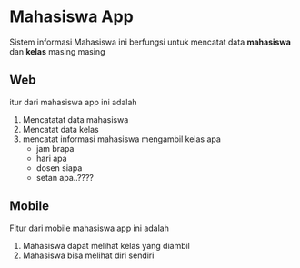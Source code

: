 # Mahasiswa App
Sistem informasi Mahasiswa ini berfungsi untuk mencatat
data **mahasiswa** dan **kelas** masing masing

## Web
itur dari mahasiswa app ini adalah
1. Mencatatat data mahasiswa
2. Mencatat data kelas
3. mencatat informasi mahasiswa mengambil kelas apa
    * jam brapa
    * hari apa
    * dosen siapa
    * setan apa..????
## Mobile
Fitur dari mobile mahasiswa app ini adalah
1. Mahasiswa dapat melihat kelas yang diambil
2. Mahasiswa bisa melihat diri sendiri